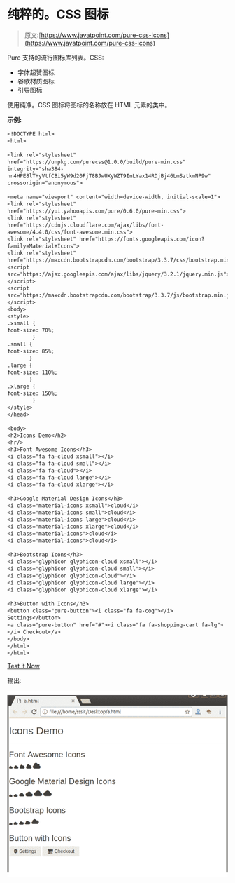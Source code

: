 # 纯粹的。CSS 图标

> 原文:[https://www.javatpoint.com/pure-css-icons](https://www.javatpoint.com/pure-css-icons)

Pure 支持的流行图标库列表。CSS:

*   字体超赞图标
*   谷歌材质图标
*   引导图标

使用纯净。CSS 图标将图标的名称放在 HTML 元素的类中。

**示例:**

```
<!DOCTYPE html>
<html>

<link rel="stylesheet" 
href="https://unpkg.com/purecss@1.0.0/build/pure-min.css" 
integrity="sha384-nn4HPE8lTHyVtfCBi5yW9d20FjT8BJwUXyWZT9InLYax14RDjBj46LmSztkmNP9w" 
crossorigin="anonymous">

<meta name="viewport" content="width=device-width, initial-scale=1">	  
<link rel="stylesheet" href="https://yui.yahooapis.com/pure/0.6.0/pure-min.css">	  
<link rel="stylesheet" href="https://cdnjs.cloudflare.com/ajax/libs/font-awesome/4.4.0/css/font-awesome.min.css">	  
<link rel="stylesheet" href="https://fonts.googleapis.com/icon?family=Material+Icons">	  
<link rel="stylesheet" href="https://maxcdn.bootstrapcdn.com/bootstrap/3.3.7/css/bootstrap.min.css">
<script src="https://ajax.googleapis.com/ajax/libs/jquery/3.2.1/jquery.min.js"></script>
<script src="https://maxcdn.bootstrapcdn.com/bootstrap/3.3.7/js/bootstrap.min.js"></script>
<body>   
<style>  
.xsmall {
font-size: 70%;
        }
.small {
font-size: 85%;
       }
.large {
font-size: 110%;
       }
.xlarge {
font-size: 150%;
        }
</style>
</head>

<body>
<h2>Icons Demo</h2>
<hr/>
<h3>Font Awesome Icons</h3>
<i class="fa fa-cloud xsmall"></i>
<i class="fa fa-cloud small"></i>
<i class="fa fa-cloud"></i>
<i class="fa fa-cloud large"></i>
<i class="fa fa-cloud xlarge"></i>

<h3>Google Material Design Icons</h3>      
<i class="material-icons xsmall">cloud</i>	
<i class="material-icons small">cloud</i>
<i class="material-icons large">cloud</i>
<i class="material-icons xlarge">cloud</i>
<i class="material-icons">cloud</i>
<i class="material-icons">cloud</i>

<h3>Bootstrap Icons</h3>
<i class="glyphicon glyphicon-cloud xsmall"></i>
<i class="glyphicon glyphicon-cloud small"></i>
<i class="glyphicon glyphicon-cloud"></i>
<i class="glyphicon glyphicon-cloud large"></i>
<i class="glyphicon glyphicon-cloud xlarge"></i>

<h3>Button with Icons</h3>
<button class="pure-button"><i class="fa fa-cog"></i> Settings</button>
<a class="pure-button" href="#"><i class="fa fa-shopping-cart fa-lg"></i> Checkout</a>
</body>
</html>
</html>

```

[Test it Now](https://www.javatpoint.com/oprweb/test.jsp?filename=purecssicons1)

输出:

![PureCSS Icons 1](img/06dbd45ad25c680ec2c2437314c05b5c.png)